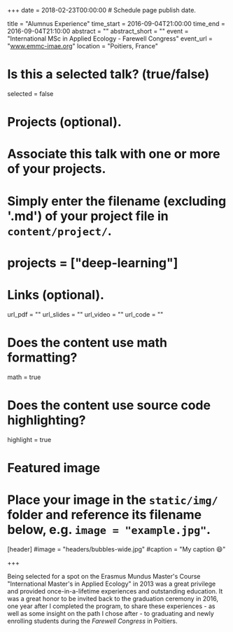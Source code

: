 +++
date = 2018-02-23T00:00:00  # Schedule page publish date.

title = "Alumnus Experience"
time_start = 2016-09-04T21:00:00
time_end = 2016-09-04T21:10:00
abstract = ""
abstract_short = ""
event = "International MSc in Applied Ecology - Farewell Congress"
event_url = "www.emmc-imae.org"
location = "Poitiers, France"

# Is this a selected talk? (true/false)
selected = false

# Projects (optional).
#   Associate this talk with one or more of your projects.
#   Simply enter the filename (excluding '.md') of your project file in `content/project/`.
# projects = ["deep-learning"]

# Links (optional).
url_pdf = ""
url_slides = ""
url_video = ""
url_code = ""

# Does the content use math formatting?
math = true

# Does the content use source code highlighting?
highlight = true

# Featured image
# Place your image in the `static/img/` folder and reference its filename below, e.g. `image = "example.jpg"`.
[header]
#image = "headers/bubbles-wide.jpg"
#caption = "My caption :smile:"

+++
            
Being selected for a spot on the Erasmus Mundus Master's Course "International Master's in Applied Ecology" in 2013 was a great privilege and provided once-in-a-lifetime experiences and outstanding education. It was a great honor to be invited back to the graduation ceremony in 2016, one year after I completed the program, to share these experiences - as well as some insight on the path I chose after - to graduating and newly enrolling students during the *Farewell Congress* in Poitiers.